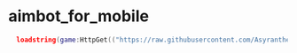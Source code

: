 # aimbot_for_mobile

```lua
  loadstring(game:HttpGet(("https://raw.githubusercontent.com/Asyrantheyt/aimbot_for_mobile/main/aimbot"),true))()
```
